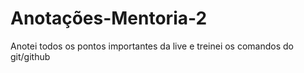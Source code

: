 # Anotações-Mentoria-2
Anotei todos os pontos importantes da live e treinei os comandos do git/github
